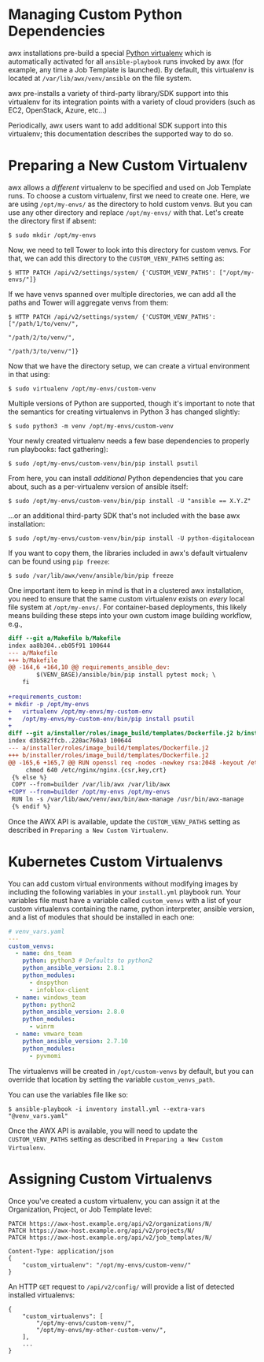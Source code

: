 Managing Custom Python Dependencies
===================================
awx installations pre-build a special [Python
virtualenv](https://pypi.python.org/pypi/virtualenv) which is automatically
activated for all `ansible-playbook` runs invoked by awx (for example, any time
a Job Template is launched).  By default, this virtualenv is located at
`/var/lib/awx/venv/ansible` on the file system.

awx pre-installs a variety of third-party library/SDK support into this
virtualenv for its integration points with a variety of cloud providers (such
as EC2, OpenStack, Azure, etc...)

Periodically, awx users want to add additional SDK support into this
virtualenv; this documentation describes the supported way to do so.

Preparing a New Custom Virtualenv
=================================
awx allows a _different_ virtualenv to be specified and used on Job Template
runs.  To choose a custom virtualenv, first we need to create one. Here, we are
using `/opt/my-envs/` as the directory to hold custom venvs. But you can use any
other directory and replace `/opt/my-envs/` with that. Let's create the directory
first if absent:

    $ sudo mkdir /opt/my-envs

Now, we need to tell Tower to look into this directory for custom venvs. For that,
we can add this directory to the `CUSTOM_VENV_PATHS` setting as:

    $ HTTP PATCH /api/v2/settings/system/ {'CUSTOM_VENV_PATHS': ["/opt/my-envs/"]}

If we have venvs spanned over multiple directories, we can add all the paths and
Tower will aggregate venvs from them:

    $ HTTP PATCH /api/v2/settings/system/ {'CUSTOM_VENV_PATHS': ["/path/1/to/venv/",
                                                                "/path/2/to/venv/",
                                                                "/path/3/to/venv/"]}

Now that we have the directory setup, we can create a virtual environment in that using:

    $ sudo virtualenv /opt/my-envs/custom-venv

Multiple versions of Python are supported, though it's important to note that
the semantics for creating virtualenvs in Python 3 has changed slightly:

    $ sudo python3 -m venv /opt/my-envs/custom-venv

Your newly created virtualenv needs a few base dependencies to properly run
playbooks:
fact gathering):

    $ sudo /opt/my-envs/custom-venv/bin/pip install psutil

From here, you can install _additional_ Python dependencies that you care
about, such as a per-virtualenv version of ansible itself:

    $ sudo /opt/my-envs/custom-venv/bin/pip install -U "ansible == X.Y.Z"

...or an additional third-party SDK that's not included with the base awx installation:

    $ sudo /opt/my-envs/custom-venv/bin/pip install -U python-digitalocean

If you want to copy them, the libraries included in awx's default virtualenv
can be found using `pip freeze`:

    $ sudo /var/lib/awx/venv/ansible/bin/pip freeze

One important item to keep in mind is that in a clustered awx installation,
you need to ensure that the same custom virtualenv exists on _every_ local file
system at `/opt/my-envs/`.  For container-based deployments, this likely
means building these steps into your own custom image building workflow, e.g.,

```diff
diff --git a/Makefile b/Makefile
index aa8b304..eb05f91 100644
--- a/Makefile
+++ b/Makefile
@@ -164,6 +164,10 @@ requirements_ansible_dev:
        $(VENV_BASE)/ansible/bin/pip install pytest mock; \
    fi
 
+requirements_custom:
+ mkdir -p /opt/my-envs
+	virtualenv /opt/my-envs/my-custom-env
+	/opt/my-envs/my-custom-env/bin/pip install psutil
+
diff --git a/installer/roles/image_build/templates/Dockerfile.j2 b/installer/roles/image_build/templates/Dockerfile.j2
index d3b582ffcb..220ac760a3 100644
--- a/installer/roles/image_build/templates/Dockerfile.j2
+++ b/installer/roles/image_build/templates/Dockerfile.j2
@@ -165,6 +165,7 @@ RUN openssl req -nodes -newkey rsa:2048 -keyout /etc/nginx/nginx.key -out /etc/n
     chmod 640 /etc/nginx/nginx.{csr,key,crt}
 {% else %}
 COPY --from=builder /var/lib/awx /var/lib/awx
+COPY --from=builder /opt/my-envs /opt/my-envs
 RUN ln -s /var/lib/awx/venv/awx/bin/awx-manage /usr/bin/awx-manage
 {% endif %}
```

Once the AWX API is available, update the `CUSTOM_VENV_PATHS` setting as described in `Preparing a New Custom Virtualenv`.

Kubernetes Custom Virtualenvs
=============================
You can add custom virtual environments without modifying images by including
the following variables in your `install.yml` playbook run. Your variables file
must have a variable called `custom_venvs` with a list of your custom
virtualenvs containing the name, python interpreter, ansible version, and a list
of modules that should be installed in each one:

```yaml
# venv_vars.yaml
---
custom_venvs:
  - name: dns_team
    python: python3 # Defaults to python2
    python_ansible_version: 2.8.1
    python_modules:
      - dnspython
      - infoblox-client
  - name: windows_team
    python: python2
    python_ansible_version: 2.8.0
    python_modules:
      - winrm
  - name: vmware_team
    python_ansible_version: 2.7.10
    python_modules:
      - pyvmomi
```

The virtualenvs will be created in `/opt/custom-venvs` by default, but you can
override that location by setting the variable `custom_venvs_path`.

You can use the variables file like so:

    $ ansible-playbook -i inventory install.yml --extra-vars "@venv_vars.yaml"

Once the AWX API is available, you will need to update the `CUSTOM_VENV_PATHS`
setting as described in `Preparing a New Custom Virtualenv`.

Assigning Custom Virtualenvs
============================
Once you've created a custom virtualenv, you can assign it at the Organization,
Project, or Job Template level:

```http
PATCH https://awx-host.example.org/api/v2/organizations/N/
PATCH https://awx-host.example.org/api/v2/projects/N/
PATCH https://awx-host.example.org/api/v2/job_templates/N/

Content-Type: application/json
{
    "custom_virtualenv": "/opt/my-envs/custom-venv/"
}
```

An HTTP `GET` request to `/api/v2/config/` will provide a list of
detected installed virtualenvs:

    {
        "custom_virtualenvs": [
            "/opt/my-envs/custom-venv/",
            "/opt/my-envs/my-other-custom-venv/",
        ],
        ...
    }
